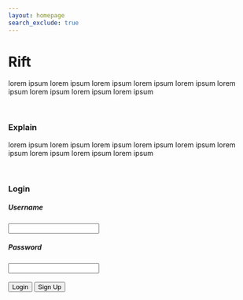 ```yaml
---
layout: homepage
search_exclude: true
--- 
```

<div class="card">
    <h1>Rift</h1>
    <p>lorem ipsum lorem ipsum lorem ipsum lorem ipsum lorem ipsum lorem ipsum lorem ipsum lorem ipsum lorem ipsum</p>
</div>
<br>
<div class="card">
    <h3>Explain</h3>
    <p>lorem ipsum lorem ipsum lorem ipsum lorem ipsum lorem ipsum lorem ipsum lorem ipsum lorem ipsum lorem ipsum</p>
</div>
<br>
<div class="card">
    <h3>Login</h3>
    <h5>Username</h5>
    <input>
    <br>    
    <h5>Password</h5>
    <input>
    <br>
    <br>
    <button>Login</button>
    <button id="transfer">Sign Up</button>
</div>

<script>
    document.addEventListener("DOMContentLoaded", function() {

    var transferButton = document.getElementById("transfer");

    transferButton.addEventListener("click", function() {
        window.location.href = "{{site.baseurl}}/signup";
    });
});
</script>